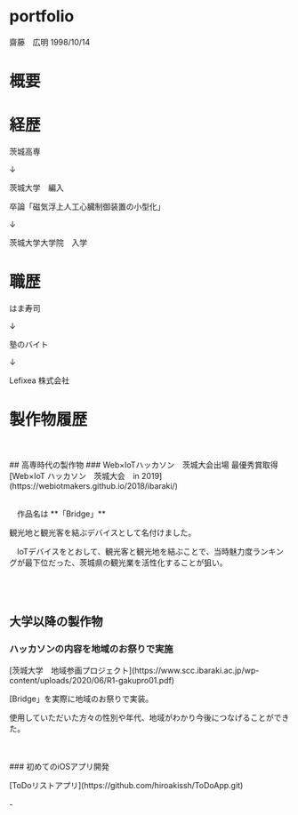 # portfolio

齋藤　広明
1998/10/14

# 概要
# 経歴
 <p> 茨城高専 </p> 
 <p>    ↓    </p> 
 <p> 茨城大学　編入　 </p> 
 <p> 卒論「磁気浮上人工心臓制御装置の小型化」 </p> 
 <p>    ↓     </p> 
 <p> 茨城大学大学院　入学  </p> 

# 職歴
 <p> はま寿司 </p> 
 <p>    ↓    </p> 
 <p> 塾のバイト　 </p> 
 <p>    ↓     </p> 
 <p> Lefixea 株式会社  </p> 

# 製作物履歴
<br>
<br>
 ## 高専時代の製作物
  ### Web×IoTハッカソン　茨城大会出場
最優秀賞取得  [Web×IoT ハッカソン　茨城大会　in 2019](https://webiotmakers.github.io/2018/ibaraki/)
<br>
<br>
  <p>　作品名は **「Bridge」**　　</p>
  <p　>観光地と観光客を結ぶデバイスとして名付けました。 </p> 
  <p>　IoTデバイスをとおして、観光客と観光地を結ぶことで、当時魅力度ランキングが最下位だった、茨城県の観光業を活性化することが狙い。 </p> 
　
<br>

<br>

## 大学以降の製作物

### ハッカソンの内容を地域のお祭りで実施
 <p> [茨城大学　地域参画プロジェクト](https://www.scc.ibaraki.ac.jp/wp-content/uploads/2020/06/R1-gakupro01.pdf)  </p> 
 <p> [Bridge」を実際に地域のお祭りで実装。 </p> 
 <p> 使用していただいた方々の性別や年代、地域がわかり今後につなげることができた。 </p> 
<br>
<br>
### 初めてのiOSアプリ開発
 <p> [ToDoリストアプリ](https://github.com/hiroakissh/ToDoApp.git) </p>
 

-　　
